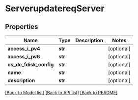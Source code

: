 # ServerupdatereqServer

## Properties
Name | Type | Description | Notes
------------ | ------------- | ------------- | -------------
**access_i_pv4** | **str** |  | [optional] 
**access_i_pv6** | **str** |  | [optional] 
**os_dc_fdisk_config** | **str** |  | [optional] 
**name** | **str** |  | [optional] 
**description** | **str** |  | [optional] 

[[Back to Model list]](../README.md#documentation-for-models) [[Back to API list]](../README.md#documentation-for-api-endpoints) [[Back to README]](../README.md)


